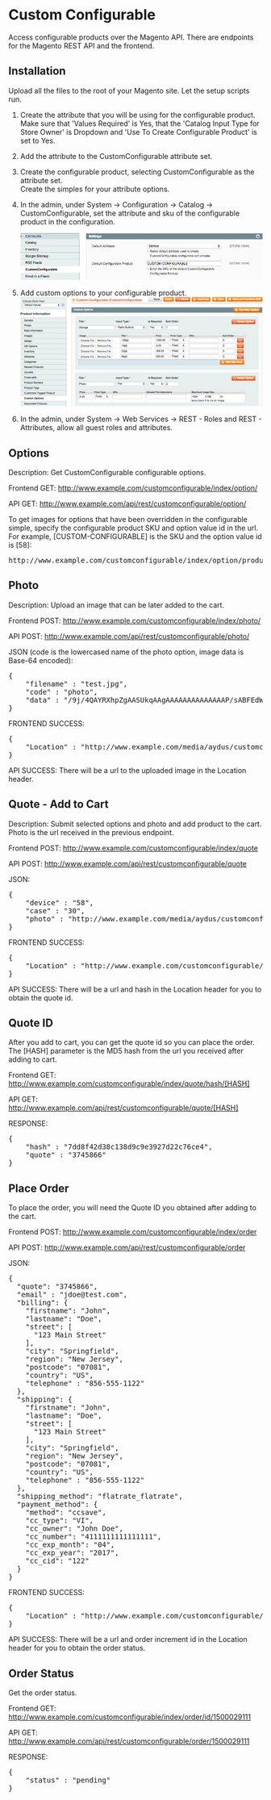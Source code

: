 Custom Configurable
===================

Access configurable products over the Magento API. There are endpoints for the Magento REST API
and the frontend.

Installation
------------
Upload all the files to the root of your Magento site. Let the setup scripts run.

1. Create the attribute that you will be using for the configurable product. 
Make sure that 'Values Required' is Yes, that the 'Catalog Input Type for Store Owner' is 
Dropdown and 'Use To Create Configurable Product' is set to Yes. 
2. Add the attribute to the CustomConfigurable attribute set.
3. Create the configurable product, selecting CustomConfigurable as the attribute set.  
Create the simples for your attribute options.
4. In the admin, under System -> Configuration -> Catalog -> CustomConfigurable, 
set the attribute and sku of the configurable product in the configuration.

    <img src="md/settings.png" />
5. Add custom options to your configurable product.
    <img src="md/options.png" />
6. In the admin, under System -> Web Services -> REST - Roles and REST - Attributes, 
allow all guest roles and attributes.


Options
-------

Description: Get CustomConfigurable configurable options. 

Frontend GET: http://www.example.com/customconfigurable/index/option/

API GET: http://www.example.com/api/rest/customconfigurable/option/

To get images for options that have been overridden in the configurable simple, specify the
configurable product SKU and option value id in the url. For example, [CUSTOM-CONFIGURABLE] 
is the SKU and the option value id is [58]: 

<pre>
http://www.example.com/customconfigurable/index/option/product/[CUSTOM-CONFIGURABLE]/id/[58]
</pre>


Photo
-----

Description: Upload an image that can be later added to the cart.

Frontend POST: http://www.example.com/customconfigurable/index/photo/

API POST: http://www.example.com/api/rest/customconfigurable/photo/

JSON (code is the lowercased name of the photo option, image data is Base-64 encoded):
<pre>
{
    "filename" : "test.jpg",
    "code" : "photo",
    "data" : "/9j/4QAYRXhpZgAASUkqAAgAAAAAAAAAAAAAAP/sABFEdWNreQABAAQAAAAeA..." 
}
</pre>

FRONTEND SUCCESS:
<pre>
{
    "Location" : "http://www.example.com/media/aydus/customconfigurable/t/e/1422310173-test.jpg"
}
</pre>

API SUCCESS:
There will be a url to the uploaded image in the Location header.


Quote - Add to Cart
-------------------

Description: Submit selected options and photo and add product to the cart. Photo is the url received in the 
previous endpoint.

Frontend POST: http://www.example.com/customconfigurable/index/quote

API POST: http://www.example.com/api/rest/customconfigurable/quote

JSON:
<pre>
{
    "device" : "58",
    "case" : "30",
    "photo" : "http://www.example.com/media/aydus/customconfigurable/j/a/1422310173-test.jpg"
}
</pre>

FRONTEND SUCCESS:
<pre>
{
    "Location" : "http://www.example.com/customconfigurable/index/quote/hash/7dd8f42d38c138d9c9e3927d22c76ce4"
}
</pre>

API SUCCESS:
There will be a url and hash in the Location header for you to obtain the quote id.


Quote ID
--------------------

After you add to cart, you can get the quote id so you can place the order. The [HASH] parameter is the 
MD5 hash from the url you received after adding to cart.

Frontend GET: http://www.example.com/customconfigurable/index/quote/hash/[HASH]

API GET: http://www.example.com/api/rest/customconfigurable/quote/[HASH]

RESPONSE:

<pre>
{  
    "hash" : "7dd8f42d38c138d9c9e3927d22c76ce4", 
    "quote" : "3745866"  
}
</pre>


Place Order
-----------

To place the order, you will need the Quote ID you obtained after adding to the cart.

Frontend POST: http://www.example.com/customconfigurable/index/order

API POST: http://www.example.com/api/rest/customconfigurable/order

JSON:
<pre>
{
  "quote": "3745866",
  "email" : "jdoe@test.com",
  "billing": {
    "firstname": "John",
    "lastname": "Doe",
    "street": [
      "123 Main Street"
    ],
    "city": "Springfield",
    "region": "New Jersey",
    "postcode": "07081",
    "country": "US",
    "telephone" : "856-555-1122"
  },
  "shipping": {
    "firstname": "John",
    "lastname": "Doe",
    "street": [
      "123 Main Street"
    ],
    "city": "Springfield",
    "region": "New Jersey",
    "postcode": "07081",
    "country": "US",
    "telephone" : "856-555-1122"
  },
  "shipping_method": "flatrate_flatrate",
  "payment_method": {
    "method": "ccsave",
    "cc_type": "VI",
    "cc_owner": "John Doe",
    "cc_number": "4111111111111111",
    "cc_exp_month": "04",
    "cc_exp_year": "2017",
    "cc_cid": "122"
  }
}
</pre>

FRONTEND SUCCESS:
<pre>
{
    "Location" : "http://www.example.com/customconfigurable/index/order/increment_id/1500029111"  
}
</pre>

API SUCCESS:
There will be a url and order increment id in the Location header for you to obtain the order status.


Order Status
------------

Get the order status.

Frontend GET: http://www.example.com/customconfigurable/index/order/id/1500029111

API GET: http://www.example.com/api/rest/customconfigurable/order/1500029111

RESPONSE:

<pre>
{
    "status" : "pending"
}
</pre>
